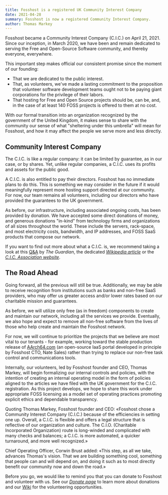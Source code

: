 ```yaml
---
title: Fosshost is a registered UK Community Interest Company
date: 2021-04-28
summary: Fosshost is now a registered Community Interest Company. 
author: Thomas Markey
---
```


Fosshost became a Community Interest Company (C.I.C.) on April 21, 2021. Since our inception, in March 2020, we have been and remain dedicated to serving the Free and Open-Source Software community, and thereby everyone, everywhere.

This important step makes official our consistent promise since the moment of our founding:

- That we are dedicated to the public interest.
- That, as volunteers, we've made a lasting commitment to the proposition that volunteer software development teams ought not to be paying giant corporations for the privilege of their labors.
- That hosting for Free and Open Source projects should be, can be, and, in the case of at least 140 FOSS projects is offered to them at no cost.

With our formal transition into an organization recognized by the government of the United Kingdom, it makes sense to share with the community our sense of what "sheltering under this umbrella" will mean for Fosshost, and how it may affect the people we serve more and less directly.

## Community Interest Company

The C.I.C. is like a regular company: it can be limited by guarantee, as in our case, or by shares. Yet, unlike regular companies, a C.I.C. uses its profits and assets for the public good.

A C.I.C. is also entitled to pay their directors. Fosshost has no immediate plans to do this. This is something we may consider in the future if it would meaningfully represent more hosting support directed at our community. For now, our team remains all volunteers, including our directors who have provided the guarantees to the UK government.

As before, our infrastructure, including associated ongoing costs, has been provided by donation. We have accepted some direct donations of money, and generous donations "in-kind" from technology firms and organizations of all sizes throughout the world. These include the servers, rack-space, and most electricity costs, bandwidth, and IP addresses, and FOSS SaaS products that compose our network.

If you want to find out more about what a C.I.C. is, we recommend taking a look at this [Q&A](https://www.theguardian.com/society/2009/dec/01/setting-up-community-interest-company) by _The Guardian_, the dedicated [_Wikipedia article_](https://en.wikipedia.org/wiki/Community_interest_company) or the [_C.I.C. Association website_](http://www.C.I.C.assoc.ning.com/).

## The Road Ahead

Going forward, all the previous will still be true. Additionally, we may be able to receive recognition from institutions such as banks and non-free SaaS providers, who may offer us greater access and/or lower rates based on our charitable mission and guarantees.

As before, we will utilize only free (as in freedom) components to create and maintain our network, including all the services we provide. Eventually, we also hope and expect to remove all non-free software from the lives of those who help create and maintain the Fosshost network.

For now, we will continue to prioritize the projects that we believe are most vital to our tenants - for example, working toward the stable production release of [AArch64.com](AArch64.com) (an open-source IaaS portal developed in principle by Fosshost CTO, Nate Sales) rather than trying to replace our non-free task control and communications tools.

Internally, our volunteers, led by Fosshost founder and CEO, Thomas Markey, will begin formalizing our internal controls and policies, with the intention of creating an internal operating model in the form of policies aligned to the articles we have filed with the UK government for the C.I.C. registration. As this project develops, we hope to share this work under appropriate FOSS licensing as a model set of operating practices promoting explicit ethics and dependable transparency.

Quoting Thomas Markey, Fosshost founder and CEO: «Fosshost chose a Community Interest Company (C.I.C.) because of the efficiencies in setting one up. Overall, a C.I.C. is flexible and offers a legal structure that is reflective of our organization and culture. The C.I.O. (Charitable Incorporated Organization) route is long-winded and complicated with many checks and balances; a C.I.C. is more automated, a quicker turnaround, and more well recognized.»

Chief Operating Officer, Corwin Brust added: «This step, as all we take, advances Thomas's vision. That we are building something cool, something that people can and will depend on, and doing it such as to most directly benefit our community now and down the road.»

Before you go, we would like to remind you that you can donate to Fosshost and volunteer with us. See our [_Donate page_](https://fosshost.org/donate) to learn more about donations and our [Wiki](https://docs.fosshost.org/about/volunteering-opportunities) for the volunteering opportunities.